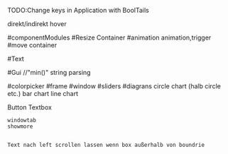 TODO:Change keys in Application with BoolTails

direkt/indirekt hover

#componentModules
    #Resize Container
    #animation animation,trigger
    #move container

#Text

#Gui
//"min()" string parsing

#colorpicker
#frame
#window
#sliders
#diagrans
	circle chart (halb circle etc.)
	bar chart
    line chart

Button
Textbox

	windowtab
	showmore


	Text nach left scrollen lassen wenn box außerhalb von boundrie
